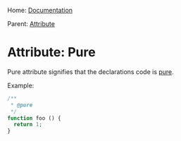 
Home: [Documentation](/documentation/index.md)

Parent: [Attribute](/documentation/attribute/index.md)


Attribute: Pure
===============

Pure attribute signifies that the declarations code is [pure](/documentation/glossary/pure.md).

Example:

```php
/**
 * @pure
 */
function foo () {
  return 1;
}
```
